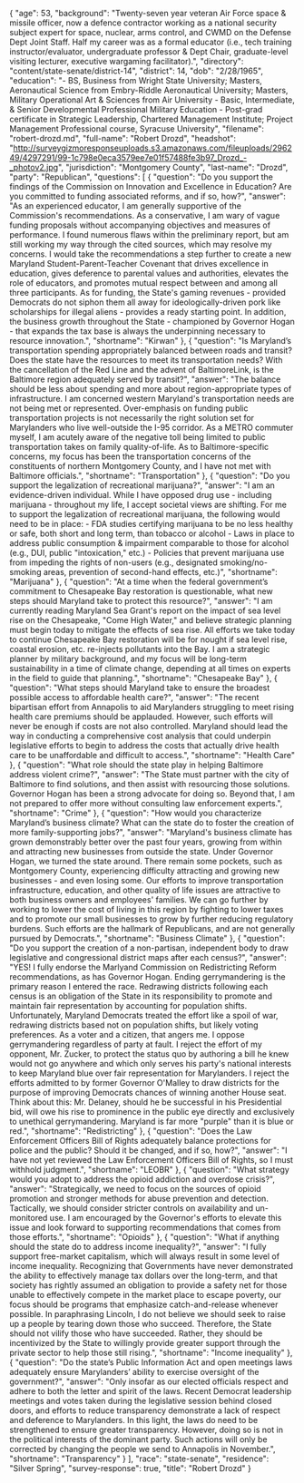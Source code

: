 {
  "age": 53,
  "background": "Twenty-seven year veteran Air Force space & missile officer, now a defence contractor working as a national security subject expert for space, nuclear, arms control, and CWMD on the Defense Dept Joint Staff. Half my career was as a formal educator (i.e., tech training instructor/evaluator, undergraduate professor & Dept Chair, graduate-level visiting lecturer, executive wargaming facilitator).",
  "directory": "content/state-senate/district-14",
  "district": 14,
  "dob": "2/28/1965",
  "education": "- BS, Business from Wright State University; Masters, Aeronautical Science from Embry-Riddle Aeronautical University; Masters, Military Operational Art & Sciences from Air University - Basic, Intermediate, & Senior Developmental Professional Military Education - Post-grad certificate in Strategic Leadership, Chartered Management Institute; Project Management Professional course, Syracuse University",
  "filename": "robert-drozd.md",
  "full-name": "Robert Drozd",
  "headshot": "http://surveygizmoresponseuploads.s3.amazonaws.com/fileuploads/296249/4297291/99-1c798e0eca3579ee7e01f57488fe3b97_Drozd_-_photov2.jpg",
  "jurisdiction": "Montgomery County",
  "last-name": "Drozd",
  "party": "Republican",
  "questions": [
    {
      "question": "Do you support the findings of the Commission on Innovation and Excellence in Education? Are you committed to funding associated reforms, and if so, how?",
      "answer": "As an experienced educator, I am generally supportive of the Commission's recommendations. As a conservative, I am wary of vague funding proposals without accompanying objectives and measures of performance. I found numerous flaws within the preliminary report, but am still working my way through the cited sources, which may resolve my concerns. I would take the recommendations a step further to create a new Maryland Student-Parent-Teacher Covenant that drives excellence in education, gives deference to parental values and authorities, elevates the role of educators, and promotes mutual respect between and among all three participants. As for funding, the State's gaming revenues - provided Democrats do not siphon them all away for ideologically-driven pork like scholarships for illegal aliens - provides a ready starting point. In addition, the business growth throughout the State - championed by Governor Hogan - that expands the tax base is always the underpinning necessary to resource innovation.",
      "shortname": "Kirwan"
    },
    {
      "question": "Is Maryland’s transportation spending appropriately balanced between roads and transit? Does the state have the resources to meet its transportation needs? With the cancellation of the Red Line and the advent of BaltimoreLink, is the Baltimore region adequately served by transit?",
      "answer": "The balance should be less about spending and more about region-appropriate types of infrastructure. I am concerned western Maryland's transportation needs are not being met or represented. Over-emphasis on funding public transportation projects is not necessarily the right solution set for Marylanders who live well-outside the I-95 corridor. As a METRO commuter myself, I am acutely aware of the negative toll being limited to public transportation takes on family quality-of-life. As to Baltimore-specific concerns, my focus has been the transportation concerns of the constituents of northern Montgomery County, and I have not met with Baltimore officials.",
      "shortname": "Transportation"
    },
    {
      "question": "Do you support the legalization of recreational marijuana?",
      "answer": "I am an evidence-driven individual. While I have opposed drug use - including marijuana - throughout my life, I accept societal views are shifting. For me to support the legalization of recreational marijuana, the following would need to be in place: - FDA studies certifying marijuana to be no less healthy or safe, both short and long term, than tobacco or alcohol - Laws in place to address public consumption & impairment comparable to those for alcohol (e.g., DUI, public \"intoxication,\" etc.) - Policies that prevent marijuana use from impeding the rights of non-users (e.g., designated smoking/no-smoking areas, prevention of second-hand effects, etc.)",
      "shortname": "Marijuana"
    },
    {
      "question": "At a time when the federal government’s commitment to Chesapeake Bay restoration is questionable, what new steps should Maryland take to protect this resource?",
      "answer": "I am currently reading Maryland Sea Grant's report on the impact of sea level rise on the Chesapeake, \"Come High Water,\" and believe strategic planning must begin today to mitigate the effects of sea rise. All efforts we take today to continue Chesapeake Bay restoration will be for nought if sea level rise, coastal erosion, etc. re-injects pollutants into the Bay. I am a strategic planner by military background, and my focus will be long-term sustainability in a time of climate change, depending at all times on experts in the field to guide that planning.",
      "shortname": "Chesapeake Bay"
    },
    {
      "question": "What steps should Maryland take to ensure the broadest possible access to affordable health care?",
      "answer": "The recent bipartisan effort from Annapolis to aid Marylanders struggling to meet rising health care premiums should be applauded. However, such efforts will never be enough if costs are not also controlled. Maryland should lead the way in conducting a comprehensive cost analysis that could underpin legislative efforts to begin to address the costs that actually drive health care to be unaffordable and difficult to access.",
      "shortname": "Health Care"
    },
    {
      "question": "What role should the state play in helping Baltimore address violent crime?",
      "answer": "The State must partner with the city of Baltimore to find solutions, and then assist with resourcing those solutions. Governor Hogan has been a strong advocate for doing so. Beyond that, I am not prepared to offer more without consulting law enforcement experts.",
      "shortname": "Crime"
    },
    {
      "question": "How would you characterize Maryland’s business climate? What can the state do to foster the creation of more family-supporting jobs?",
      "answer": "Maryland's business climate has grown demonstrably better over the past four years, growing from within and attracting new businesses from outside the state. Under Governor Hogan, we turned the state around. There remain some pockets, such as Montgomery County, experiencing difficulty attracting and growing new businesses - and even losing some. Our efforts to improve transportation infrastructure, education, and other quality of life issues are attractive to both business owners and employees' families. We can go further by working to lower the cost of living in this region by fighting to lower taxes and to promote our small businesses to grow by further reducing regulatory burdens. Such efforts are the hallmark of Republicans, and are not generally pursued by Democrats.",
      "shortname": "Business Climate"
    },
    {
      "question": "Do you support the creation of a non-partisan, independent body to draw legislative and congressional district maps after each census?",
      "answer": "YES! I fully endorse the Marlyand Commission on Redistricting Reform recommendations, as has Governor Hogan. Ending gerrymandering is the primary reason I entered the race. Redrawing districts following each census is an obligation of the State in its responsibility to promote and maintain fair representation by accounting for population shifts. Unfortunately, Maryland Democrats treated the effort like a spoil of war, redrawing districts based not on population shifts, but likely voting preferences. As a voter and a citizen, that angers me. I oppose gerrymandering regardless of party at fault. I reject the effort of my opponent, Mr. Zucker, to protect the status quo by authoring a bill he knew would not go anywhere and which only serves his party's national interests to keep Maryland blue over fair representation for Marylanders. I reject the efforts admitted to by former Governor O'Malley to draw districts for the purpose of improving Democrats chances of winning another House seat. Think about this: Mr. Delaney, should he be successful in his Presidential bid, will owe his rise to prominence in the public eye directly and exclusively to unethical gerrymandering. Maryland is far more \"purple\" than it is blue or red.",
      "shortname": "Redistricting"
    },
    {
      "question": "Does the Law Enforcement Officers Bill of Rights adequately balance protections for police and the public? Should it be changed, and if so, how?",
      "answer": "I have not yet reviewed the Law Enforcement Officers Bill of Rights, so I must withhold judgment.",
      "shortname": "LEOBR"
    },
    {
      "question": "What strategy would you adopt to address the opioid addiction and overdose crisis?",
      "answer": "Strategically, we need to focus on the sources of opioid promotion and stronger methods for abuse prevention and detection. Tactically, we should consider stricter controls on availability and un-monitored use. I am encouraged by the Governor's efforts to elevate this issue and look forward to supporting recommendations that comes from those efforts.",
      "shortname": "Opioids"
    },
    {
      "question": "What if anything should the state do to address income inequality?",
      "answer": "I fully support free-market capitalism, which will always result in some level of income inequality. Recognizing that Governments have never demonstrated the ability to effectively manage tax dollars over the long-term, and that society has rightly assumed an obligation to provide a safety net for those unable to effectively compete in the market place to escape poverty, our focus should be programs that emphasize catch-and-release whenever possible. In paraphrasing Lincoln, I do not believe we should seek to raise up a people by tearing down those who succeed. Therefore, the State should not vilify those who have succeeded. Rather, they should be incentivized by the State to willingly provide greater support through the private sector to help those still rising.",
      "shortname": "Income inequality"
    },
    {
      "question": "Do the state’s Public Information Act and open meetings laws adequately ensure Marylanders’ ability to exercise oversight of the government?",
      "answer": "Only insofar as our elected officials respect and adhere to both the letter and spirit of the laws. Recent Democrat leadership meetings and votes taken during the legislative session behind closed doors, and efforts to reduce transparency demonstrate a lack of respect and deference to Marylanders. In this light, the laws do need to be strengthened to ensure greater transparency. However, doing so is not in the political interests of the dominant party. Such actions will only be corrected by changing the people we send to Annapolis in November.",
      "shortname": "Transparency"
    }
  ],
  "race": "state-senate",
  "residence": "Silver Spring",
  "survey-response": true,
  "title": "Robert Drozd"
}
